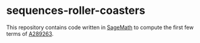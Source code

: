 # sequences-roller-coasters

This repository contains code written in [SageMath](http://www.sagemath.org/)
to compute the first few terms of [A289263](https://oeis.org/A289263).
